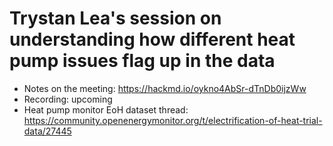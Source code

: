 # Trystan Lea's session on understanding how different heat pump issues flag up in the data
- Notes on the meeting: https://hackmd.io/oykno4AbSr-dTnDb0ijzWw
- Recording: upcoming
- Heat pump monitor EoH dataset thread: https://community.openenergymonitor.org/t/electrification-of-heat-trial-data/27445
